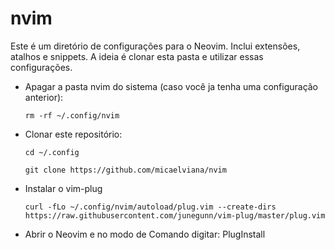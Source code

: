# nvim
Este é um diretório de configurações para o Neovim. Inclui extensões, atalhos e snippets. A ideia é clonar esta pasta e utilizar essas configurações.

* Apagar a pasta nvim do sistema (caso você ja tenha uma configuração anterior): 

   ```rm -rf ~/.config/nvim```

* Clonar este repositório: 

   ```cd ~/.config```

   ```git clone https://github.com/micaelviana/nvim```

* Instalar o vim-plug

   ```curl -fLo ~/.config/nvim/autoload/plug.vim --create-dirs https://raw.githubusercontent.com/junegunn/vim-plug/master/plug.vim```

* Abrir o Neovim e no modo de Comando digitar: PlugInstall
